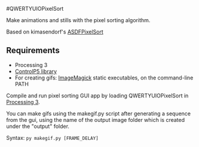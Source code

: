 #QWERTYUIOPixelSort

Make animations and stills with the pixel sorting algorithm.

Based on kimasendorf's [ASDFPixelSort](https://github.com/kimasendorf/ASDFPixelSort)

## Requirements
- Processing 3
- [ControlP5 library](http://www.sojamo.de/libraries/controlP5/)
- For creating gifs: [ImageMagick](http://www.imagemagick.org/script/binary-releases.php) static executables, on the command-line PATH

Compile and run pixel sorting GUI app by loading QWERTYUIOPixelSort in [Processing 3](https://processing.org/download/).

You can make gifs using the makegif.py script after generating a sequence from the gui, using the name of the output image folder which is created under the "output" folder.

Syntax: `py makegif.py [FRAME_DELAY]`
